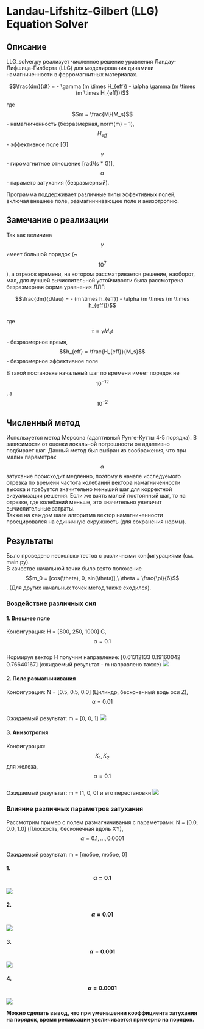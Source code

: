 # Landau-Lifshitz-Gilbert (LLG) Equation Solver

## Описание
LLG_solver.py реализует численное решение уравнения Ландау-Лифшица-Гилберта (LLG) для моделирования динамики намагниченности в ферромагнитных материалах.

$$\frac{dm}{dt} = - \gamma (m \times H_{eff}) - \alpha \gamma (m \times (m \times H_{eff}))$$

где $$m = \frac{M}{M_s}$$ - намагниченность (безразмерная, norm(m) = 1), $$H_{eff}$$ - эффективное поле [G]  
$$\gamma$$ - гиромагнитное отношение [rad/(s * G)], $$\alpha$$ - параметр затухания (безразмерный).

Программа поддерживает различные типы эффективных полей, включая внешнее поле, размагничивающее поле и анизотропию. 

## Замечание о реализации
Так как величина $$\gamma$$ имеет большой порядок (~ $$10^7$$), а отрезок времени, на котором рассматривается решение, наоборот, мал, 
для лучшей вычислительной устойчивости была рассмотрена безразмерная форма уравнения ЛЛГ:

$$\frac{dm}{d\tau} = - (m \times h_{eff}) - \alpha (m \times (m \times h_{eff}))$$  
где $$\tau = \gamma M_s t$$ - безразмерное время, $$h_{eff} = \frac{H_{eff}}{M_s}$$ - безразмерное эффективное поле

В такой постановке начальный шаг по времени имеет порядок не $$10^{-12}$$, a $$10^{-2}$$

## Численный метод
Используется метод Мерсона (адаптивный Рунге-Кутты 4-5 порядка). В зависимости от оценки локальной погрешности он адаптивно подбирает шаг. 
Данный метод был выбран из соображения, что при малых параметрах $$\alpha$$ затухание происходит медленно, поэтому в начале исследуемого отрезка по времени 
частота колебаний вектора намагниченности высока и требуется значительно меньший шаг для корректной визуализации решения. Если же взять малый постоянный шаг, 
то на отрезке, где колебаний меньше, это значительно увеличит вычислительные затраты.  
Также на каждом шаге алгоритма вектор намагниченности проецировался на единичную окружность (для сохранения нормы).

## Результаты
Было проведено несколько тестов с различными конфигурациями (см. main.py).  
В качестве начальной точки было взято положение  $$m_0 = [cos(\theta), 0, sin(\theta)],\ \theta = \frac{\pi}{6}$$.
(Для других начальных точек метод также сходился).
### Воздействие различных сил
#### 1. Внешнее поле  
Конфигурация: H = [800, 250, 1000] G, $$\alpha = 0.1$$  
Нормируя вектор H получим направление: [0.61312133 0.19160042 0.76640167] (ожидаемый результат - m направлено также)
![](results/External_Field.png)
#### 2. Поле размагничивания  
Конфигурация: N = [0.5, 0.5, 0.0] (Цилиндр, бесконечный водь оси Z), $$\alpha = 0.01$$  
Ожидаемый результат: m = [0, 0, 1]
![](results/Demagnetization_field_(Cylinder_along_Z).png)
#### 3. Анизотропия  
Конфигурация: $$K_1, K_2$$ для железа, $$\alpha = 0.1$$  
Ожидаемый результат: m = [1, 0, 0] и его перестановки
![](results/Anisotropy.png)

### Влияние различных параметров затухания
Рассмотрим пример с полем размагничивания с параметрами: N = [0.0, 0.0, 1.0] (Плоскость, бесконечная вдоль XY), $$\alpha = 0.1, ..., 0.0001$$  
Ожидаемый результат: m = [любое, любое, 0]  
#### 1. $$\alpha = 0.1$$
![](results/Demagnetization_field_(Plane_XY)-1.png)
#### 2. $$\alpha = 0.01$$
![](results/Demagnetization_field_(Plane_XY)-2.png)
#### 3. $$\alpha = 0.001$$
![](results/Demagnetization_field_(Plane_XY)-3.png)
#### 4. $$\alpha = 0.0001$$
![](results/Demagnetization_field_(Plane_XY)-4.png)

**Можно сделать вывод, что при уменьшении коэффициента затухания на порядок, время релаксации увеличивается примерно на порядок.**

